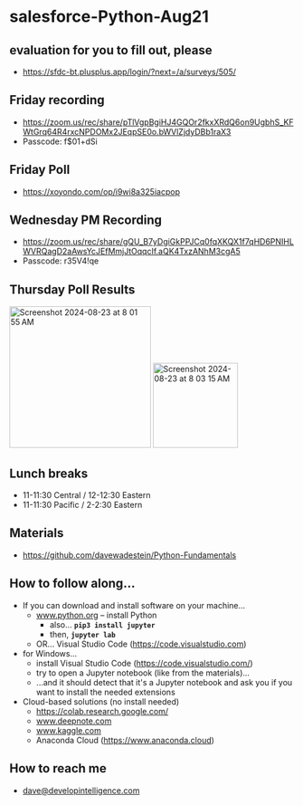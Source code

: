 # salesforce-Python-Aug21

## evaluation for you to fill out, please
* https://sfdc-bt.plusplus.app/login/?next=/a/surveys/505/
  
## Friday recording
* https://zoom.us/rec/share/pTlVgpBgiHJ4GQOr2fkxXRdQ6on9UgbhS_KFWtGrq64R4rxcNPDOMx2JEqpSE0o.bWVlZjdyDBb1raX3
* Passcode: f$01+dSi

## Friday Poll
* https://xoyondo.com/op/i9wi8a325iacpop

## Wednesday PM Recording
* https://zoom.us/rec/share/gQU_B7yDgiGkPPJCq0fqXKQX1f7qHD6PNIHLWVRQagD2aAwsYcJEfMmjJtOqqcIf.aQK4TxzANhM3cgA5
* Passcode: r35V4!qe
  
## Thursday Poll Results
<img width="250" alt="Screenshot 2024-08-23 at 8 01 55 AM" src="https://github.com/user-attachments/assets/d00abc3c-1029-42d4-aa35-2e1240a355e1">
<img width="150" alt="Screenshot 2024-08-23 at 8 03 15 AM" src="https://github.com/user-attachments/assets/81f863ed-c1d0-4580-ba6c-d72c617ad4b4">

## Lunch breaks
* 11-11:30 Central / 12-12:30 Eastern
* 11-11:30 Pacific / 2-2:30 Eastern

## Materials
* https://github.com/davewadestein/Python-Fundamentals

## How to follow along...
* If you can download and install software on your machine...
  * www.python.org – install Python
    * also... __`pip3 install jupyter`__
    * then, __`jupyter lab`__
  * OR... Visual Studio Code (https://code.visualstudio.com)
* for Windows...
  * install Visual Studio Code (https://code.visualstudio.com/)
  * try to open a Jupyter notebook (like from the materials)...
  * ...and it should detect that it's a Jupyter notebook and ask you if you want to install the needed extensions
* Cloud-based solutions (no install needed)
  * https://colab.research.google.com/
  * www.deepnote.com
  * www.kaggle.com
  * Anaconda Cloud (https://www.anaconda.cloud)


## How to reach me
* dave@developintelligence.com
